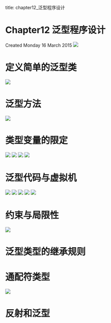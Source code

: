 title: chapter12_泛型程序设计 


#  Chapter12 泛型程序设计 
Created Monday 16 March 2015
![](/data/dokuwiki/booknote/corejava9thi/pasted/20150521-070603.png)

#  定义简单的泛型类 
![](/data/dokuwiki/booknote/corejava9thi/pasted/20150521-070633.png)

#  泛型方法 
![](/data/dokuwiki/booknote/corejava9thi/pasted/20150521-070650.png)

#  类型变量的限定 
![](/data/dokuwiki/booknote/corejava9thi/pasted/20150521-070707.png)
![](/data/dokuwiki/booknote/corejava9thi/pasted/20150521-070733.png)
![](/data/dokuwiki/booknote/corejava9thi/pasted/20150521-070742.png)
![](/data/dokuwiki/booknote/corejava9thi/pasted/20150521-070748.png)

#  泛型代码与虚拟机 
![](/data/dokuwiki/booknote/corejava9thi/pasted/20150521-070757.png)
![](/data/dokuwiki/booknote/corejava9thi/pasted/20150521-070805.png)
![](/data/dokuwiki/booknote/corejava9thi/pasted/20150521-070817.png)
![](/data/dokuwiki/booknote/corejava9thi/pasted/20150521-070829.png)
![](/data/dokuwiki/booknote/corejava9thi/pasted/20150521-070835.png)

#  约束与局限性 
![](/data/dokuwiki/booknote/corejava9thi/pasted/20150521-070906.png)

#  泛型类型的继承规则 

#  通配符类型 
![](/data/dokuwiki/booknote/corejava9thi/pasted/20150521-070946.png)

#  反射和泛型 
